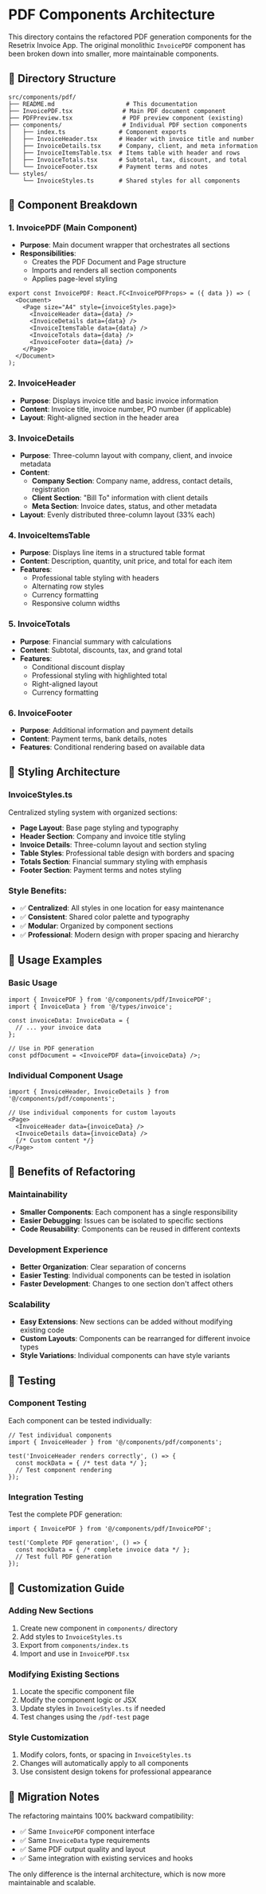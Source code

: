 # PDF Components Architecture

This directory contains the refactored PDF generation components for the Resetrix Invoice App. The original monolithic `InvoicePDF` component has been broken down into smaller, more maintainable components.

## 📁 Directory Structure

```
src/components/pdf/
├── README.md                    # This documentation
├── InvoicePDF.tsx              # Main PDF document component
├── PDFPreview.tsx              # PDF preview component (existing)
├── components/                 # Individual PDF section components
│   ├── index.ts               # Component exports
│   ├── InvoiceHeader.tsx      # Header with invoice title and number
│   ├── InvoiceDetails.tsx     # Company, client, and meta information
│   ├── InvoiceItemsTable.tsx  # Items table with header and rows
│   ├── InvoiceTotals.tsx      # Subtotal, tax, discount, and total
│   └── InvoiceFooter.tsx      # Payment terms and notes
└── styles/
    └── InvoiceStyles.ts       # Shared styles for all components
```

## 🧩 Component Breakdown

### 1. **InvoicePDF** (Main Component)
- **Purpose**: Main document wrapper that orchestrates all sections
- **Responsibilities**: 
  - Creates the PDF Document and Page structure
  - Imports and renders all section components
  - Applies page-level styling

```tsx
export const InvoicePDF: React.FC<InvoicePDFProps> = ({ data }) => (
  <Document>
    <Page size="A4" style={invoiceStyles.page}>
      <InvoiceHeader data={data} />
      <InvoiceDetails data={data} />
      <InvoiceItemsTable data={data} />
      <InvoiceTotals data={data} />
      <InvoiceFooter data={data} />
    </Page>
  </Document>
);
```

### 2. **InvoiceHeader**
- **Purpose**: Displays invoice title and basic invoice information
- **Content**: Invoice title, invoice number, PO number (if applicable)
- **Layout**: Right-aligned section in the header area

### 3. **InvoiceDetails**
- **Purpose**: Three-column layout with company, client, and invoice metadata
- **Content**: 
  - **Company Section**: Company name, address, contact details, registration
  - **Client Section**: "Bill To" information with client details
  - **Meta Section**: Invoice dates, status, and other metadata
- **Layout**: Evenly distributed three-column layout (33% each)

### 4. **InvoiceItemsTable**
- **Purpose**: Displays line items in a structured table format
- **Content**: Description, quantity, unit price, and total for each item
- **Features**: 
  - Professional table styling with headers
  - Alternating row styles
  - Currency formatting
  - Responsive column widths

### 5. **InvoiceTotals**
- **Purpose**: Financial summary with calculations
- **Content**: Subtotal, discounts, tax, and grand total
- **Features**:
  - Conditional discount display
  - Professional styling with highlighted total
  - Right-aligned layout
  - Currency formatting

### 6. **InvoiceFooter**
- **Purpose**: Additional information and payment details
- **Content**: Payment terms, bank details, notes
- **Features**: Conditional rendering based on available data

## 🎨 Styling Architecture

### **InvoiceStyles.ts**
Centralized styling system with organized sections:

- **Page Layout**: Base page styling and typography
- **Header Section**: Company and invoice title styling
- **Invoice Details**: Three-column layout and section styling
- **Table Styles**: Professional table design with borders and spacing
- **Totals Section**: Financial summary styling with emphasis
- **Footer Section**: Payment terms and notes styling

### **Style Benefits**:
- ✅ **Centralized**: All styles in one location for easy maintenance
- ✅ **Consistent**: Shared color palette and typography
- ✅ **Modular**: Organized by component sections
- ✅ **Professional**: Modern design with proper spacing and hierarchy

## 🔧 Usage Examples

### **Basic Usage**
```tsx
import { InvoicePDF } from '@/components/pdf/InvoicePDF';
import { InvoiceData } from '@/types/invoice';

const invoiceData: InvoiceData = {
  // ... your invoice data
};

// Use in PDF generation
const pdfDocument = <InvoicePDF data={invoiceData} />;
```

### **Individual Component Usage**
```tsx
import { InvoiceHeader, InvoiceDetails } from '@/components/pdf/components';

// Use individual components for custom layouts
<Page>
  <InvoiceHeader data={invoiceData} />
  <InvoiceDetails data={invoiceData} />
  {/* Custom content */}
</Page>
```

## 🚀 Benefits of Refactoring

### **Maintainability**
- **Smaller Components**: Each component has a single responsibility
- **Easier Debugging**: Issues can be isolated to specific sections
- **Code Reusability**: Components can be reused in different contexts

### **Development Experience**
- **Better Organization**: Clear separation of concerns
- **Easier Testing**: Individual components can be tested in isolation
- **Faster Development**: Changes to one section don't affect others

### **Scalability**
- **Easy Extensions**: New sections can be added without modifying existing code
- **Custom Layouts**: Components can be rearranged for different invoice types
- **Style Variations**: Individual components can have style variants

## 🧪 Testing

### **Component Testing**
Each component can be tested individually:

```tsx
// Test individual components
import { InvoiceHeader } from '@/components/pdf/components';

test('InvoiceHeader renders correctly', () => {
  const mockData = { /* test data */ };
  // Test component rendering
});
```

### **Integration Testing**
Test the complete PDF generation:

```tsx
import { InvoicePDF } from '@/components/pdf/InvoicePDF';

test('Complete PDF generation', () => {
  const mockData = { /* complete invoice data */ };
  // Test full PDF generation
});
```

## 📝 Customization Guide

### **Adding New Sections**
1. Create new component in `components/` directory
2. Add styles to `InvoiceStyles.ts`
3. Export from `components/index.ts`
4. Import and use in `InvoicePDF.tsx`

### **Modifying Existing Sections**
1. Locate the specific component file
2. Modify the component logic or JSX
3. Update styles in `InvoiceStyles.ts` if needed
4. Test changes using the `/pdf-test` page

### **Style Customization**
1. Modify colors, fonts, or spacing in `InvoiceStyles.ts`
2. Changes will automatically apply to all components
3. Use consistent design tokens for professional appearance

## 🔄 Migration Notes

The refactoring maintains 100% backward compatibility:
- ✅ Same `InvoicePDF` component interface
- ✅ Same `InvoiceData` type requirements
- ✅ Same PDF output quality and layout
- ✅ Same integration with existing services and hooks

The only difference is the internal architecture, which is now more maintainable and scalable.
